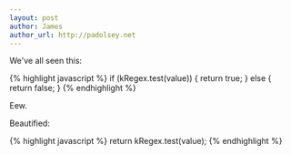 ```yaml
---
layout: post
author: James
author_url: http://padolsey.net
---
```


We've all seen this:

{% highlight javascript %}
if (kRegex.test(value)) {
    return true;
} else {
    return false;
}
{% endhighlight %}

Eew.

Beautified:

{% highlight javascript %}
return kRegex.test(value);
{% endhighlight %}